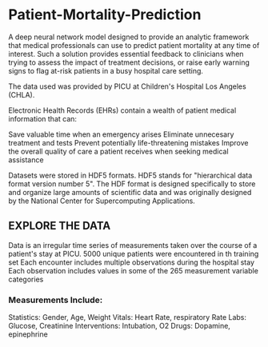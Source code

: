 # Patient-Mortality-Prediction
A deep neural network model designed to provide an analytic framework that medical professionals can use to predict patient mortality at any time of interest. 
Such a solution provides essential feedback to clinicians when trying to assess the impact of treatment decisions, or raise early warning signs to flag at-risk patients in a busy hospital care setting.

The data used was provided by PICU at Children's Hospital Los Angeles (CHLA).


Electronic Health Records (EHRs) contain a wealth of patient medical information that can:

Save valuable time when an emergency arises
Eliminate unnecesary treatment and tests
Prevent potentially life-threatening mistakes
Improve the overall quality of care a patient receives when seeking medical assistance

Datasets were stored in HDF5 formats. HDF5 stands for "hierarchical data format version number 5". The HDF format is designed specifically to store and organize large amounts of scientific data and was originally designed by the National Center for Supercomputing Applications.

## EXPLORE THE DATA
Data is an irregular time series of measurements taken over the course of a patient's stay at PICU.
5000 unique patients were encountered in th training set
Each encounter includes multiple observations during the hospital stay
Each observation includes values in some of the 265 measurement variable categories

### Measurements Include:
Statistics: Gender, Age, Weight
Vitals: Heart Rate, respiratory Rate
Labs: Glucose, Creatinine
Interventions: Intubation, O2
Drugs: Dopamine, epinephrine
